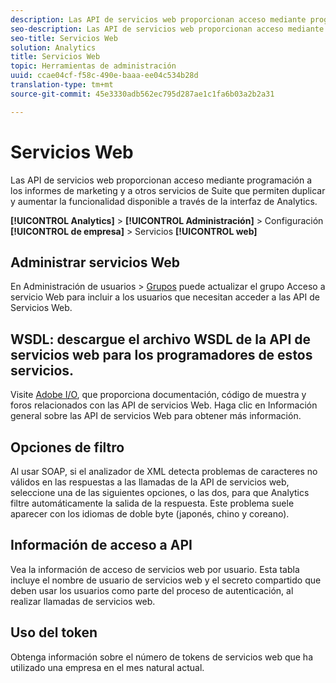 ```yaml
---
description: Las API de servicios web proporcionan acceso mediante programación a los informes de marketing y a otros servicios de Suite que permiten duplicar y aumentar la funcionalidad disponible a través de la interfaz de Analytics.
seo-description: Las API de servicios web proporcionan acceso mediante programación a los informes de marketing y a otros servicios de Suite que permiten duplicar y aumentar la funcionalidad disponible a través de la interfaz de Analytics.
seo-title: Servicios Web
solution: Analytics
title: Servicios Web
topic: Herramientas de administración
uuid: ccae04cf-f58c-490e-baaa-ee04c534b28d
translation-type: tm+mt
source-git-commit: 45e3330adb562ec795d287ae1c1fa6b03a2b2a31

---
```



# Servicios Web

Las API de servicios web proporcionan acceso mediante programación a los informes de marketing y a otros servicios de Suite que permiten duplicar y aumentar la funcionalidad disponible a través de la interfaz de Analytics.

**[!UICONTROL Analytics]** &gt; **[!UICONTROL Administración]** &gt; Configuración **[!UICONTROL de empresa]** &gt; Servicios **[!UICONTROL web]**

## Administrar servicios Web

En Administración de usuarios &gt; [Grupos](/help/admin/user-management2/c-user-groups/groups.md) puede actualizar el grupo Acceso a servicio Web para incluir a los usuarios que necesitan acceder a las API de Servicios Web.

## WSDL: descargue el archivo WSDL de la API de servicios web para los programadores de estos servicios.

Visite [Adobe I/O](https://www.adobe.io/apis/experiencecloud/analytics.html), que proporciona documentación, código de muestra y foros relacionados con las API de servicios Web. Haga clic en Información general sobre las API de servicios Web para obtener más información.

## Opciones de filtro

Al usar SOAP, si el analizador de XML detecta problemas de caracteres no válidos en las respuestas a las llamadas de la API de servicios web, seleccione una de las siguientes opciones, o las dos, para que Analytics filtre automáticamente la salida de la respuesta. Este problema suele aparecer con los idiomas de doble byte (japonés, chino y coreano).

## Información de acceso a API

Vea la información de acceso de servicios web por usuario. Esta tabla incluye el nombre de usuario de servicios web y el secreto compartido que deben usar los usuarios como parte del proceso de autenticación, al realizar llamadas de servicios web.

## Uso del token

Obtenga información sobre el número de tokens de servicios web que ha utilizado una empresa en el mes natural actual.
